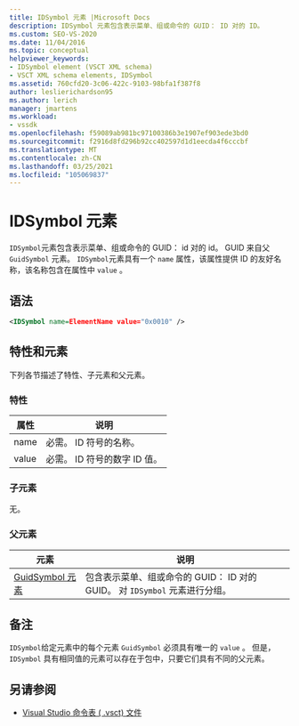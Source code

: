 ```yaml
---
title: IDSymbol 元素 |Microsoft Docs
description: IDSymbol 元素包含表示菜单、组或命令的 GUID： ID 对的 ID。
ms.custom: SEO-VS-2020
ms.date: 11/04/2016
ms.topic: conceptual
helpviewer_keywords:
- IDSymbol element (VSCT XML schema)
- VSCT XML schema elements, IDSymbol
ms.assetid: 760cfd20-3c06-422c-9103-98bfa1f387f8
author: leslierichardson95
ms.author: lerich
manager: jmartens
ms.workload:
- vssdk
ms.openlocfilehash: f59089ab981bc97100386b3e1907ef903ede3bd0
ms.sourcegitcommit: f2916d8fd296b92cc402597d1d1eecda4f6cccbf
ms.translationtype: MT
ms.contentlocale: zh-CN
ms.lasthandoff: 03/25/2021
ms.locfileid: "105069837"
---
```

# <a name="idsymbol-element"></a>IDSymbol 元素
`IDSymbol`元素包含表示菜单、组或命令的 GUID： id 对的 id。 GUID 来自父 `GuidSymbol` 元素。 `IDSymbol`元素具有一个 `name` 属性，该属性提供 ID 的友好名称，该名称包含在属性中 `value` 。

## <a name="syntax"></a>语法

```xml
<IDSymbol name=ElementName value="0x0010" />
```

## <a name="attributes-and-elements"></a>特性和元素
 下列各节描述了特性、子元素和父元素。

### <a name="attributes"></a>特性

|属性|说明|
|---------------|-----------------|
|name|必需。 ID 符号的名称。|
|value|必需。 ID 符号的数字 ID 值。|

### <a name="child-elements"></a>子元素
 无。

### <a name="parent-elements"></a>父元素

|元素|说明|
|-------------|-----------------|
|[GuidSymbol 元素](../extensibility/guidsymbol-element.md)|包含表示菜单、组或命令的 GUID： ID 对的 GUID。 对 `IDSymbol` 元素进行分组。|

## <a name="remarks"></a>备注
 `IDSymbol`给定元素中的每个元素 `GuidSymbol` 必须具有唯一的 `value` 。 但是， `IDSymbol` 具有相同值的元素可以存在于包中，只要它们具有不同的父元素。

## <a name="see-also"></a>另请参阅
- [Visual Studio 命令表 ( .vsct) 文件](../extensibility/internals/visual-studio-command-table-dot-vsct-files.md)
